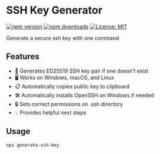# SSH Key Generator

[![npm version](https://img.shields.io/npm/v/elias123tre/generate-ssh-key.svg)](https://www.npmjs.com/package/elias123tre/generate-ssh-key)
[![npm downloads](https://img.shields.io/npm/dm/elias123tre/generate-ssh-key.svg)](https://www.npmjs.com/package/elias123tre/generate-ssh-key)
[![License: MIT](https://img.shields.io/badge/License-MIT-yellow.svg)](https://opensource.org/licenses/MIT)

Generate a secure ssh key with one command

## Features

- 🔑 Generates ED25519 SSH key pair if one doesn't exist
- 🖥️ Works on Windows, macOS, and Linux
- 📋 Automatically copies public key to clipboard
- 🛠️ Automatically installs OpenSSH on Windows if needed
- 🔒 Sets correct permissions on .ssh directory
- 💡 Provides helpful next steps

## Usage

```bash
npx generate-ssh-key
```
